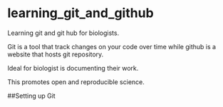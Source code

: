 # learning_git_and_github

Learning git and git hub for biologists.

Git is a tool that track changes on your code over time while github is a website that hosts git repository.

Ideal for biologist is documenting their work.

This promotes open and reproducible science.

##Setting up Git 
